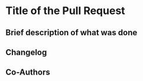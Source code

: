 # Title of the Pull Request

<!--
CHECKLIST
Did you...
- Update the CHANGELOG?
- Update the README?
- Comment your code?
- Make a final commit showing the branch is ready to merge:
    :ticket: <message>

Is...
- .gitignore ignoring any temporary files you are adding?
- .gitattributes up to date with your changes?

Now:
- The commit message for merging the request must follow this structure:
    PR #X - :coffee: <description> - Merged 'branch' (into 'branch')
-->

## Brief description of what was done

## Changelog

## Co-Authors
